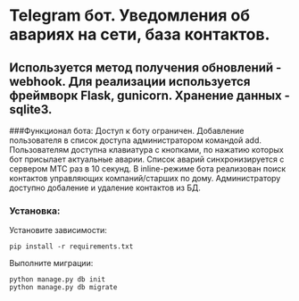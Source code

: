 # Telegram бот. Уведомления об авариях на сети, база контактов.
## Используется метод получения обновлений - webhook. Для реализации используется фреймворк Flask, gunicorn. Хранение данных - sqlite3.

###Функционал бота:
Доступ к боту ограничен. Добавление пользователя в список доступа администратором командой add. 
Пользователям доступна клавиатура с кнопками, по нажатию которых бот присылает актуальные аварии.
Список аварий синхронизируется с сервером МТС раз в 10 секунд.
В inline-режиме бота реализован поиск контактов управляющих компаний/старших по дому.
Администратору доступно добаление и удаление контактов из БД.

### Установка: 

Установите зависимости:
```
pip install -r requirements.txt
```
Выполните миграции:
```
python manage.py db init
python manage.py db migrate
```

